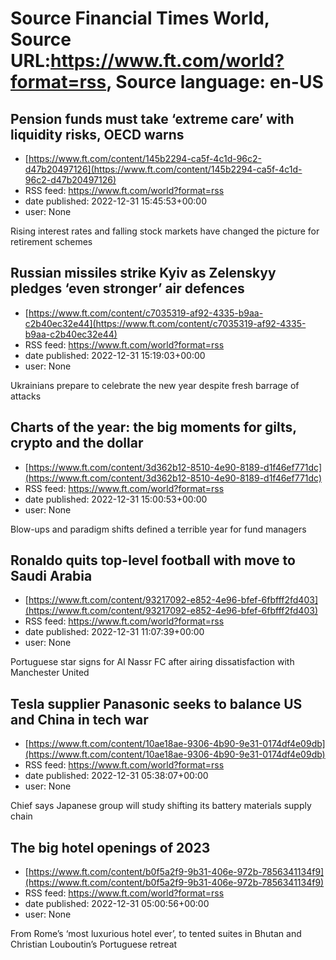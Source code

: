 # Source Financial Times World, Source URL:https://www.ft.com/world?format=rss, Source language: en-US

## Pension funds must take ‘extreme care’ with liquidity risks, OECD warns
 - [https://www.ft.com/content/145b2294-ca5f-4c1d-96c2-d47b20497126](https://www.ft.com/content/145b2294-ca5f-4c1d-96c2-d47b20497126)
 - RSS feed: https://www.ft.com/world?format=rss
 - date published: 2022-12-31 15:45:53+00:00
 - user: None

Rising interest rates and falling stock markets have changed the picture for retirement schemes

## Russian missiles strike Kyiv as Zelenskyy pledges ‘even stronger’ air defences
 - [https://www.ft.com/content/c7035319-af92-4335-b9aa-c2b40ec32e44](https://www.ft.com/content/c7035319-af92-4335-b9aa-c2b40ec32e44)
 - RSS feed: https://www.ft.com/world?format=rss
 - date published: 2022-12-31 15:19:03+00:00
 - user: None

Ukrainians prepare to celebrate the new year despite fresh barrage of attacks

## Charts of the year: the big moments for gilts, crypto and the dollar
 - [https://www.ft.com/content/3d362b12-8510-4e90-8189-d1f46ef771dc](https://www.ft.com/content/3d362b12-8510-4e90-8189-d1f46ef771dc)
 - RSS feed: https://www.ft.com/world?format=rss
 - date published: 2022-12-31 15:00:53+00:00
 - user: None

Blow-ups and paradigm shifts defined a terrible year for fund managers

## Ronaldo quits top-level football with move to Saudi Arabia
 - [https://www.ft.com/content/93217092-e852-4e96-bfef-6fbfff2fd403](https://www.ft.com/content/93217092-e852-4e96-bfef-6fbfff2fd403)
 - RSS feed: https://www.ft.com/world?format=rss
 - date published: 2022-12-31 11:07:39+00:00
 - user: None

Portuguese star signs for Al Nassr FC after airing dissatisfaction with Manchester United

## Tesla supplier Panasonic seeks to balance US and China in tech war
 - [https://www.ft.com/content/10ae18ae-9306-4b90-9e31-0174df4e09db](https://www.ft.com/content/10ae18ae-9306-4b90-9e31-0174df4e09db)
 - RSS feed: https://www.ft.com/world?format=rss
 - date published: 2022-12-31 05:38:07+00:00
 - user: None

Chief says Japanese group will study shifting its battery materials supply chain

## The big hotel openings of 2023
 - [https://www.ft.com/content/b0f5a2f9-9b31-406e-972b-7856341134f9](https://www.ft.com/content/b0f5a2f9-9b31-406e-972b-7856341134f9)
 - RSS feed: https://www.ft.com/world?format=rss
 - date published: 2022-12-31 05:00:56+00:00
 - user: None

From Rome’s ‘most luxurious hotel ever’, to tented suites in Bhutan and Christian Louboutin’s Portuguese retreat
